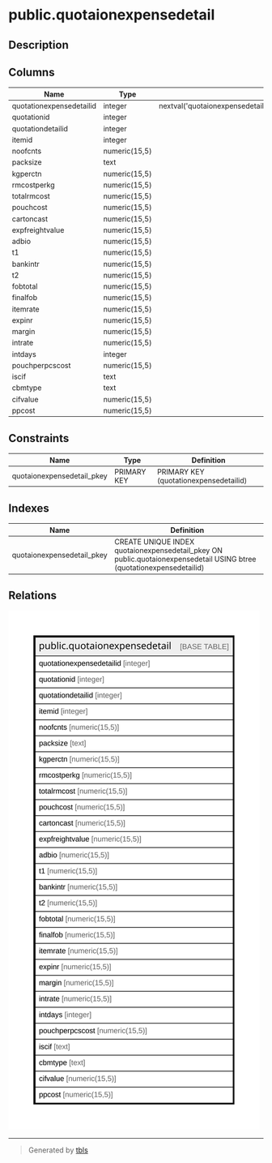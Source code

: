 # public.quotaionexpensedetail

## Description

## Columns

| Name | Type | Default | Nullable | Children | Parents | Comment |
| ---- | ---- | ------- | -------- | -------- | ------- | ------- |
| quotationexpensedetailid | integer | nextval('quotaionexpensedetail_quotationexpensedetailid_seq'::regclass) | false |  |  |  |
| quotationid | integer |  | true |  |  |  |
| quotationdetailid | integer |  | true |  |  |  |
| itemid | integer |  | true |  |  |  |
| noofcnts | numeric(15,5) |  | true |  |  |  |
| packsize | text |  | true |  |  |  |
| kgperctn | numeric(15,5) |  | true |  |  |  |
| rmcostperkg | numeric(15,5) |  | true |  |  |  |
| totalrmcost | numeric(15,5) |  | true |  |  |  |
| pouchcost | numeric(15,5) |  | true |  |  |  |
| cartoncast | numeric(15,5) |  | true |  |  |  |
| expfreightvalue | numeric(15,5) |  | true |  |  |  |
| adbio | numeric(15,5) |  | true |  |  |  |
| t1 | numeric(15,5) |  | true |  |  |  |
| bankintr | numeric(15,5) |  | true |  |  |  |
| t2 | numeric(15,5) |  | true |  |  |  |
| fobtotal | numeric(15,5) |  | true |  |  |  |
| finalfob | numeric(15,5) |  | true |  |  |  |
| itemrate | numeric(15,5) |  | true |  |  |  |
| expinr | numeric(15,5) |  | true |  |  |  |
| margin | numeric(15,5) |  | true |  |  |  |
| intrate | numeric(15,5) |  | true |  |  |  |
| intdays | integer |  | true |  |  |  |
| pouchperpcscost | numeric(15,5) |  | true |  |  |  |
| iscif | text |  | true |  |  |  |
| cbmtype | text |  | true |  |  |  |
| cifvalue | numeric(15,5) |  | true |  |  |  |
| ppcost | numeric(15,5) |  | true |  |  |  |

## Constraints

| Name | Type | Definition |
| ---- | ---- | ---------- |
| quotaionexpensedetail_pkey | PRIMARY KEY | PRIMARY KEY (quotationexpensedetailid) |

## Indexes

| Name | Definition |
| ---- | ---------- |
| quotaionexpensedetail_pkey | CREATE UNIQUE INDEX quotaionexpensedetail_pkey ON public.quotaionexpensedetail USING btree (quotationexpensedetailid) |

## Relations

![er](public.quotaionexpensedetail.svg)

---

> Generated by [tbls](https://github.com/k1LoW/tbls)
